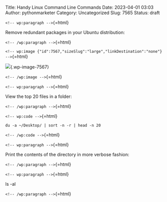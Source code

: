 Title: Handy Linux Command Line Commands
Date: 2023-04-01 03:03
Author: pythonmarketer
Category: Uncategorized
Slug: 7565
Status: draft

`<!-- wp:paragraph -->`{=html}

Remove redundant packages in your Ubuntu distribution:

`<!-- /wp:paragraph -->`{=html}

`<!-- wp:image {"id":7567,"sizeSlug":"large","linkDestination":"none"} -->`{=html}

![](https://pythonmarketer.files.wordpress.com/2023/03/autoremove-crop.png?w=903){.wp-image-7567}

`<!-- /wp:image -->`{=html}

`<!-- wp:paragraph -->`{=html}

View the top 20 files in a folder:

`<!-- /wp:paragraph -->`{=html}

`<!-- wp:code -->`{=html}

``` wp-block-code
du -a ~/Desktop/ | sort -n -r | head -n 20
```

`<!-- /wp:code -->`{=html}

`<!-- wp:paragraph -->`{=html}

Print the contents of the directory in more verbose fashion:

`<!-- /wp:paragraph -->`{=html}

`<!-- wp:paragraph -->`{=html}

ls -al

`<!-- /wp:paragraph -->`{=html}
